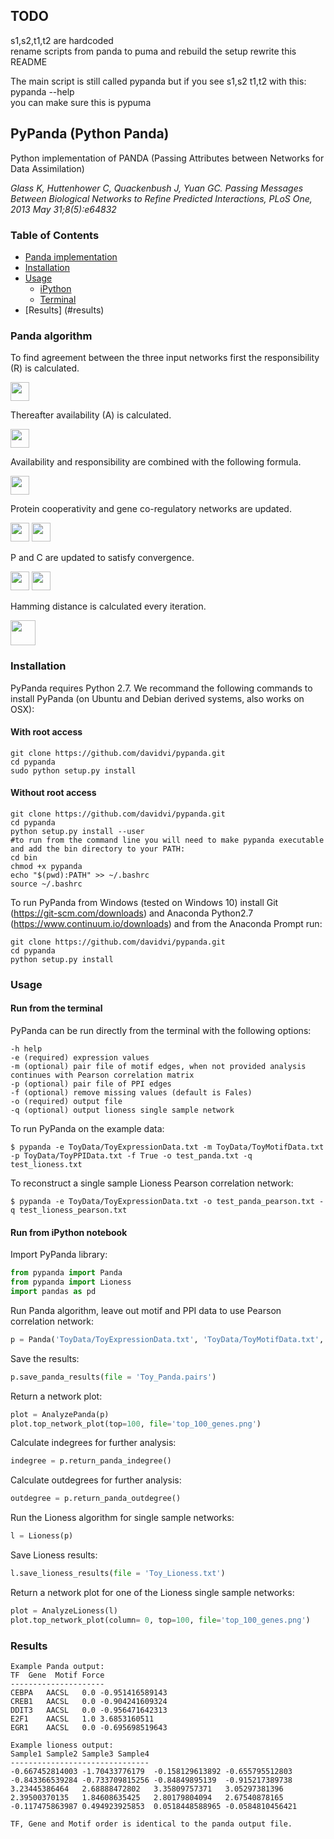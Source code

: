 ## TODO
s1,s2,t1,t2 are hardcoded  
rename scripts from panda to puma and rebuild the setup
rewrite this README  

The main script is still called pypanda but if you see s1,s2 t1,t2 with this:  
pypanda --help  
you can make sure this is pypuma


## PyPanda (Python Panda)
Python implementation of PANDA (Passing Attributes between Networks for Data Assimilation)  

_Glass K, Huttenhower C, Quackenbush J, Yuan GC. Passing Messages Between Biological Networks to Refine Predicted Interactions, PLoS One, 2013 May 31;8(5):e64832_

### Table of Contents
* [Panda implementation](#panda-algorithm)  
* [Installation](#installation)  
* [Usage](#usage)  
  * [iPython](#run-from-ipython-notebook)  
  * [Terminal](#run-from-the-terminal)  
* [Results] (#results)

### Panda algorithm
To find agreement between the three input networks first the responsibility (R) is calculated.  

<img src="https://github.com/davidvi/pypanda/raw/develop/img/responsibility.png" height="30">  

Thereafter availability (A) is calculated.  

<img src="https://github.com/davidvi/pypanda/raw/develop/img/availability.png" height="30">  

Availability and responsibility are combined with the following formula.  

<img src="https://github.com/davidvi/pypanda/raw/develop/img/combine.png" height="30">  

Protein cooperativity and gene co-regulatory networks are updated.  

<img src="https://github.com/davidvi/pypanda/raw/develop/img/cooperativity.png" height="30">  
<img src="https://github.com/davidvi/pypanda/raw/develop/img/co-regulatory.png" height="30">  

P and C are updated to satisfy convergence.  

<img src="https://github.com/davidvi/pypanda/raw/develop/img/p.png" height="30">  
<img src="https://github.com/davidvi/pypanda/raw/develop/img/c.png" height="30">  

Hamming distance is calculated every iteration.  

<img src="https://github.com/davidvi/pypanda/raw/develop/img/hamming.png" height="40">  


### Installation
PyPanda requires Python 2.7. We recommand the following commands to install PyPanda (on Ubuntu and Debian derived systems, also works on OSX):
#### With root access
```no-highlight
git clone https://github.com/davidvi/pypanda.git
cd pypanda
sudo python setup.py install
```
#### Without root access
```no-highlight
git clone https://github.com/davidvi/pypanda.git
cd pypanda
python setup.py install --user
#to run from the command line you will need to make pypanda executable and add the bin directory to your PATH:
cd bin
chmod +x pypanda
echo "$(pwd):PATH" >> ~/.bashrc
source ~/.bashrc
```
To run PyPanda from Windows (tested on Windows 10) install Git (https://git-scm.com/downloads) and Anaconda Python2.7 (https://www.continuum.io/downloads) and from the Anaconda Prompt run:
```no-highlight
git clone https://github.com/davidvi/pypanda.git
cd pypanda
python setup.py install
```
### Usage
#### Run from the terminal
PyPanda can be run directly from the terminal with the following options:
```
-h help
-e (required) expression values
-m (optional) pair file of motif edges, when not provided analysis continues with Pearson correlation matrix
-p (optional) pair file of PPI edges
-f (optional) remove missing values (default is Fales)
-o (required) output file
-q (optional) output lioness single sample network
```
To run PyPanda on the example data:
```
$ pypanda -e ToyData/ToyExpressionData.txt -m ToyData/ToyMotifData.txt -p ToyData/ToyPPIData.txt -f True -o test_panda.txt -q test_lioness.txt
```
To reconstruct a single sample Lioness Pearson correlation network:
```
$ pypanda -e ToyData/ToyExpressionData.txt -o test_panda_pearson.txt -q test_lioness_pearson.txt
```
#### Run from iPython notebook
Import PyPanda library:
```python
from pypanda import Panda
from pypanda import Lioness
import pandas as pd
```
Run Panda algorithm, leave out motif and PPI data to use Pearson correlation network:
```python
p = Panda('ToyData/ToyExpressionData.txt', 'ToyData/ToyMotifData.txt', 'ToyData/ToyPPIData.txt', remove_missing=False)
```
Save the results:
```python
p.save_panda_results(file = 'Toy_Panda.pairs')
```
Return a network plot:
```python
plot = AnalyzePanda(p)
plot.top_network_plot(top=100, file='top_100_genes.png')
```
Calculate indegrees for further analysis:
```python
indegree = p.return_panda_indegree()
```
Calculate outdegrees for further analysis:
```python
outdegree = p.return_panda_outdegree()
```
Run the Lioness algorithm for single sample networks:
```python
l = Lioness(p)
```
Save Lioness results:
```python
l.save_lioness_results(file = 'Toy_Lioness.txt')
```
Return a network plot for one of the Lioness single sample networks:
```python
plot = AnalyzeLioness(l)
plot.top_network_plot(column= 0, top=100, file='top_100_genes.png')
```
### Results
```
Example Panda output:
TF  Gene  Motif Force
---------------------
CEBPA	AACSL	0.0	-0.951416589143
CREB1	AACSL	0.0	-0.904241609324
DDIT3	AACSL	0.0	-0.956471642313
E2F1	AACSL	1.0	3.6853160511
EGR1	AACSL	0.0	-0.695698519643

Example lioness output:
Sample1 Sample2 Sample3 Sample4
-------------------------------
-0.667452814003	-1.70433776179	-0.158129613892	-0.655795512803
-0.843366539284	-0.733709815256	-0.84849895139	-0.915217389738
3.23445386464	2.68888472802	3.35809757371	3.05297381396
2.39500370135	1.84608635425	2.80179804094	2.67540878165
-0.117475863987	0.494923925853	0.0518448588965	-0.0584810456421

TF, Gene and Motif order is identical to the panda output file.
```
